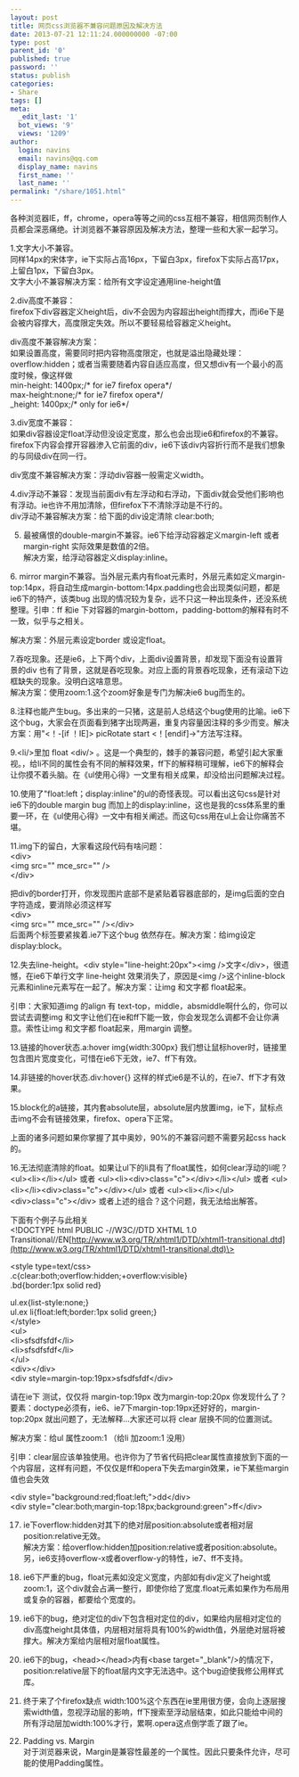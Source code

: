 ```yaml
---
layout: post
title: 网页css浏览器不兼容问题原因及解决方法
date: 2013-07-21 12:11:24.000000000 -07:00
type: post
parent_id: '0'
published: true
password: ''
status: publish
categories:
- Share
tags: []
meta:
  _edit_last: '1'
  bot_views: '9'
  views: '1209'
author:
  login: navins
  email: navins@qq.com
  display_name: navins
  first_name: ''
  last_name: ''
permalink: "/share/1051.html"
---
```

各种浏览器IE，ff，chrome，opera等等之间的css互相不兼容，相信网页制作人员都会深恶痛绝。计浏览器不兼容原因及解决方法，整理一些和大家一起学习。

1.文字大小不兼容。  
同样14px的宋体字，ie下实际占高16px，下留白3px，firefox下实际占高17px，上留白1px，下留白3px。  
文字大小不兼容解决方案：给所有文字设定通用line-height值

2.div高度不兼容：  
firefox下div容器定义height后，div不会因为内容超出height而撑大，而i6e下是会被内容撑大，高度限定失效。所以不要轻易给容器定义height。

div高度不兼容解决方案：  
如果设置高度，需要同时把内容物高度限定，也就是溢出隐藏处理：overflow:hidden；或者当需要随着内容自适应高度，但又想div有一个最小的高度时候，像这样做  
min-height: 1400px;/\* for ie7 firefox opera\*/  
max-height:none;/\* for ie7 firefox opera\*/  
\_height: 1400px;/\* only for ie6\*/

3.div宽度不兼容：  
如果div容器设定float浮动但没设定宽度，那么也会出现ie6和firefox的不兼容。firefox下内容会撑开容器渗入它前面的div，ie6下该div内容折行而不是我们想象的与同级div在同一行。

div宽度不兼容解决方案：浮动div容器一般需定义width。

4.div浮动不兼容：发现当前面div有左浮动和右浮动，下面div就会受他们影响也有浮动。ie也许不用加清除，但firefox下不清除浮动是不行的。  
div浮动不兼容解决方案：给下面的div设定清除 clear:both;

5. 最被痛恨的double-margin不兼容。ie6下给浮动容器定义margin-left 或者margin-right 实际效果是数值的2倍。  
解决方案，给浮动容器定义display:inline。

<!--more-->6. mirror margin不兼容。当外层元素内有float元素时，外层元素如定义margin-top:14px，将自动生成margin-bottom:14px.padding也会出现类似问题，都是ie6下的特产，该类bug 出现的情况较为复杂，远不只这一种出现条件，还没系统整理。引申：ff 和ie 下对容器的margin-bottom，padding-bottom的解释有时不一致，似乎与之相关。  
解决方案：外层元素设定border 或设定float。

7.吞吃现象。还是ie6，上下两个div，上面div设置背景，却发现下面没有设置背景的div 也有了背景，这就是吞吃现象。对应上面的背景吞吃现象，还有滚动下边框缺失的现象。没明白这啥意思。  
解决方案：使用zoom:1.这个zoom好象是专门为解决ie6 bug而生的。

8.注释也能产生bug。多出来的一只猪，这是前人总结这个bug使用的比喻。ie6下这个bug，大家会在页面看到猪字出现两遍，重复内容量因注释的多少而变。解决方案：用"\<！-[if ！IE]\> picRotate start \<！[endif]-\>"方法写注释。

9.\<li/\>里加 float \<div/\> 。这是一个典型的，棘手的兼容问题，希望引起大家重视。，给li不同的属性会有不同的解释效果，ff下的解释稍可理解，ie6下的解释会让你摸不着头脑。在《ul使用心得》一文里有相关成果，却没给出问题解决过程。

10.使用了"float:left；display:inline"的ul的奇怪表现。可以看出这句css是针对ie6下的double margin bug 而加上的display:inline，这也是我的css体系里的重要一环，在《ul使用心得》一文中有相关阐述。而这句css用在ul上会让你痛苦不堪。

11.img下的留白，大家看这段代码有啥问题：  
\<div\>  
\<img src="" mce\_src="" /\>  
\</div\>

把div的border打开，你发现图片底部不是紧贴着容器底部的，是img后面的空白字符造成，要消除必须这样写  
\<div\>  
\<img src="" mce\_src="" /\>\</div\>  
后面两个标签要紧挨着.ie7下这个bug 依然存在。解决方案：给img设定 display:block。

12.失去line-height。\<div style="line-height:20px"\>\<img /\>文字\</div\>，很遗憾，在ie6下单行文字 line-height 效果消失了，原因是\<img /\>这个inline-block元素和inline元素写在一起了。解决方案：让img 和文字都 float起来。

引申：大家知道img 的align 有 text-top，middle，absmiddle啊什么的，你可以尝试去调整img 和文字让他们在ie和ff下能一致，你会发现怎么调都不会让你满意。索性让img 和文字都 float起来，用margin 调整。

13.链接的hover状态.a:hover img{width:300px} 我们想让鼠标hover时，链接里包含图片宽度变化，可惜在ie6下无效，ie7、ff下有效。

14.非链接的hover状态.div:hover{} 这样的样式ie6是不认的，在ie7、ff下才有效果。

15.block化的a链接，其内套absolute层，absolute层内放置img，ie下，鼠标点击img不会有链接效果，firefox、opera下正常。

上面的诸多问题如果你掌握了其中奥妙，90%的不兼容问题不需要另起css hack的。

16.无法彻底清除的float。如果让ul下的li具有了float属性，如何clear浮动的li呢？\<ul\>\<li\>\</li\>\</ul\> 或者 \<ul\>\<li\>\<div\>class="c"\>\</div\>\</li\>\</ul\> 或者 \<ul\>\<li\>\</li\>\<div\>class="c"\>\</div\>\</ul\> 或者 \<ul\>\<li\>\</li\>\</ul\>\<div\>class="c"\>\</div\> 或者上述的组合？这个问题，我无法给出解答。

下面有个例子与此相关  
\<!DOCTYPE html PUBLIC -//W3C//DTD XHTML 1.0 Transitional//EN[http://www.w3.org/TR/xhtml1/DTD/xhtml1-transitional.dtd](http://www.w3.org/TR/xhtml1/DTD/xhtml1-transitional.dtd)\>

\<style type=text/css\>  
.c{clear:both;overflow:hidden;+overflow:visible}  
.bd{border:1px solid red}

ul.ex{list-style:none;}  
ul.ex li{float:left;border:1px solid green;}  
\</style\>  
\<ul\>  
\<li\>sfsdfsfdf\</li\>  
\<li\>sfsdfsfdf\</li\>  
\</ul\>  
\<div\>\</div\>  
\<div style=margin-top:19px\>sfsdfsfdf\</div\>

请在ie下 测试，仅仅将 margin-top:19px 改为margin-top:20px 你发现什么了？要素：doctype必须有，ie6、ie7下margin-top:19px还好好的，margin-top:20px 就出问题了，无法解释...大家还可以将 clear 层换不同的位置测试。

解决方案：给ul 属性zoom:1 （给li 加zoom:1 没用）

引申：clear层应该单独使用。也许你为了节省代码把clear属性直接放到下面的一个内容层，这样有问题，不仅仅是ff和opera下失去margin效果，ie下某些margin值也会失效

\<div style="background:red;float:left;"\>dd\</div\>  
\<div style="clear:both;margin-top:18px;background:green"\>ff\</div\>

17. ie下overflow:hidden对其下的绝对层position:absolute或者相对层position:relative无效。  
解决方案：给overflow:hidden加position:relative或者position:absolute。另，ie6支持overflow-x或者overflow-y的特性，ie7、ff不支持。

18. ie6下严重的bug，float元素如没定义宽度，内部如有div定义了height或zoom:1，这个div就会占满一整行，即使你给了宽度.float元素如果作为布局用或复杂的容器，都要给个宽度的。

19. ie6下的bug，绝对定位的div下包含相对定位的div，如果给内层相对定位的div高度height具体值，内层相对层将具有100%的width值，外层绝对层将被撑大。解决方案给内层相对层float属性。

20. ie6下的bug，\<head\>\</head\>内有\<base target="\_blank"/\>的情况下，position:relative层下的float层内文字无法选中。这个bug迫使我修公用样式库。

21. 终于来了个firefox缺点 width:100%这个东西在ie里用很方便，会向上逐层搜索width值，忽视浮动层的影响，ff下搜索至浮动层结束，如此只能给中间的所有浮动层加width:100%才行，累啊.opera这点倒学乖了跟了ie。

22. Padding vs. Margin  
对于浏览器来说，Margin是兼容性最差的一个属性。因此只要条件允许，尽可能的使用Padding属性。

